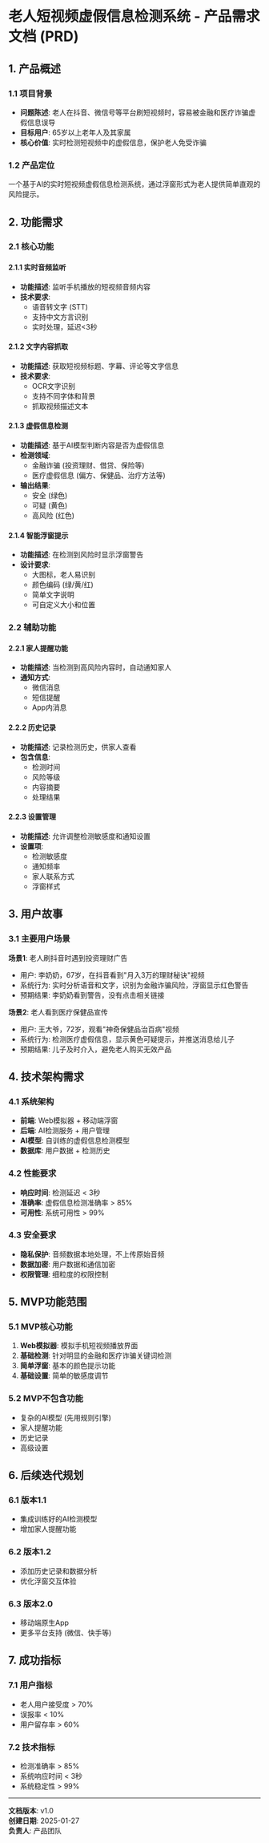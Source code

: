# 老人短视频虚假信息检测系统 - 产品需求文档 (PRD)

## 1. 产品概述

### 1.1 项目背景
- **问题陈述**: 老人在抖音、微信号等平台刷短视频时，容易被金融和医疗诈骗虚假信息误导
- **目标用户**: 65岁以上老年人及其家属
- **核心价值**: 实时检测短视频中的虚假信息，保护老人免受诈骗

### 1.2 产品定位
一个基于AI的实时短视频虚假信息检测系统，通过浮窗形式为老人提供简单直观的风险提示。

## 2. 功能需求

### 2.1 核心功能

#### 2.1.1 实时音频监听
- **功能描述**: 监听手机播放的短视频音频内容
- **技术要求**: 
  - 语音转文字 (STT)
  - 支持中文方言识别
  - 实时处理，延迟<3秒

#### 2.1.2 文字内容抓取  
- **功能描述**: 获取短视频标题、字幕、评论等文字信息
- **技术要求**: 
  - OCR文字识别
  - 支持不同字体和背景
  - 抓取视频描述文本

#### 2.1.3 虚假信息检测
- **功能描述**: 基于AI模型判断内容是否为虚假信息
- **检测领域**: 
  - 金融诈骗 (投资理财、借贷、保险等)
  - 医疗虚假信息 (偏方、保健品、治疗方法等)
- **输出结果**: 
  - 安全 (绿色)
  - 可疑 (黄色) 
  - 高风险 (红色)

#### 2.1.4 智能浮窗提示
- **功能描述**: 在检测到风险时显示浮窗警告
- **设计要求**: 
  - 大图标，老人易识别
  - 颜色编码 (绿/黄/红)
  - 简单文字说明
  - 可自定义大小和位置

### 2.2 辅助功能

#### 2.2.1 家人提醒功能
- **功能描述**: 当检测到高风险内容时，自动通知家人
- **通知方式**: 
  - 微信消息
  - 短信提醒
  - App内消息

#### 2.2.2 历史记录
- **功能描述**: 记录检测历史，供家人查看
- **包含信息**: 
  - 检测时间
  - 风险等级
  - 内容摘要
  - 处理结果

#### 2.2.3 设置管理
- **功能描述**: 允许调整检测敏感度和通知设置
- **设置项**: 
  - 检测敏感度
  - 通知频率
  - 家人联系方式
  - 浮窗样式

## 3. 用户故事

### 3.1 主要用户场景

**场景1**: 老人刷抖音时遇到投资理财广告
- 用户: 李奶奶，67岁，在抖音看到"月入3万的理财秘诀"视频
- 系统行为: 实时分析语音和文字，识别为金融诈骗风险，浮窗显示红色警告
- 预期结果: 李奶奶看到警告，没有点击相关链接

**场景2**: 老人看到医疗保健品宣传
- 用户: 王大爷，72岁，观看"神奇保健品治百病"视频
- 系统行为: 检测医疗虚假信息，显示黄色可疑提示，并推送消息给儿子
- 预期结果: 儿子及时介入，避免老人购买无效产品

## 4. 技术架构需求

### 4.1 系统架构
- **前端**: Web模拟器 + 移动端浮窗
- **后端**: AI检测服务 + 用户管理
- **AI模型**: 自训练的虚假信息检测模型
- **数据库**: 用户数据 + 检测历史

### 4.2 性能要求
- **响应时间**: 检测延迟 < 3秒
- **准确率**: 虚假信息检测准确率 > 85%
- **可用性**: 系统可用性 > 99%

### 4.3 安全要求
- **隐私保护**: 音频数据本地处理，不上传原始音频
- **数据加密**: 用户数据和通信加密
- **权限管理**: 细粒度的权限控制

## 5. MVP功能范围

### 5.1 MVP核心功能
1. **Web模拟器**: 模拟手机短视频播放界面
2. **基础检测**: 针对明显的金融和医疗诈骗关键词检测
3. **简单浮窗**: 基本的颜色提示功能
4. **基础设置**: 简单的敏感度调节

### 5.2 MVP不包含功能
- 复杂的AI模型 (先用规则引擎)
- 家人提醒功能
- 历史记录
- 高级设置

## 6. 后续迭代规划

### 6.1 版本1.1 
- 集成训练好的AI检测模型
- 增加家人提醒功能

### 6.2 版本1.2
- 添加历史记录和数据分析
- 优化浮窗交互体验

### 6.3 版本2.0
- 移动端原生App
- 更多平台支持 (微信、快手等)

## 7. 成功指标

### 7.1 用户指标
- 老人用户接受度 > 70%
- 误报率 < 10%
- 用户留存率 > 60%

### 7.2 技术指标  
- 检测准确率 > 85%
- 系统响应时间 < 3秒
- 系统稳定性 > 99%

---

**文档版本**: v1.0  
**创建日期**: 2025-01-27  
**负责人**: 产品团队
